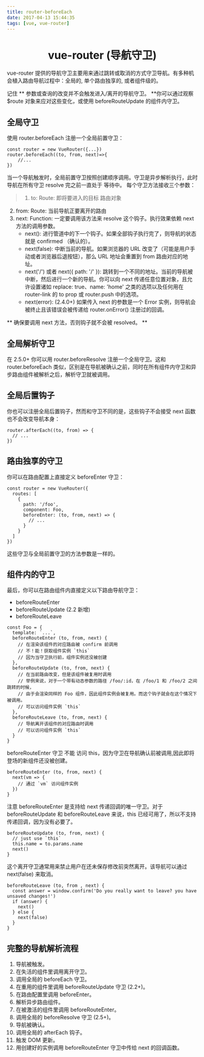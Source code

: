 ```yaml
---
title: router-beforeEach
date: 2017-04-13 15:44:35
tags: [vue, vue-router]
---
```


<center>

# vue-router (导航守卫) 
</center>
<!-- more -->
vue-router 提供的导航守卫主要用来通过跳转或取消的方式守卫导航。有多种机会植入路由导航过程中：全局的, 单个路由独享的, 或者组件级的。

记住 ** 参数或查询的改变并不会触发进入/离开的导航守卫。 **你可以通过观察 $route 对象来应对这些变化，或使用 beforeRouteUpdate 的组件内守卫。

## 全局守卫

使用 router.beforeEach 注册一个全局前置守卫：
```
const router = new VueRouter({...})
router.beforeEach((to, from, next)=>{
	//...
})
```
当一个导航触发时，全局前置守卫按照创建顺序调用。守卫是异步解析执行，此时导航在所有守卫 resolve 完之前一直处于 等待中。
每个守卫方法接收三个参数：
>1. to: Route: 即将要进入的目标 路由对象
2. from: Route: 当前导航正要离开的路由
3. next: Function: 一定要调用该方法来 resolve 这个钩子。执行效果依赖 next 方法的调用参数。
	* next(): 进行管道中的下一个钩子。如果全部钩子执行完了，则导航的状态就是 confirmed （确认的）。
	* next(false): 中断当前的导航。如果浏览器的 URL 改变了（可能是用户手动或者浏览器后退按钮），那么 URL 地址会重置到 from 路由对应的地址。
	* next('/') 或者 next({ path: '/' }): 跳转到一个不同的地址。当前的导航被中断，然后进行一个新的导航。你可以向 next 传递任意位置对象，且允许设置诸如 replace: true、name: 'home' 之类的选项以及任何用在 router-link 的 to prop 或 router.push 中的选项。
	* next(error): (2.4.0+) 如果传入 next 的参数是一个 Error 实例，则导航会被终止且该错误会被传递给 router.onError() 注册过的回调。

** 确保要调用 next 方法，否则钩子就不会被 resolved。 **


## 全局解析守卫

在 2.5.0+ 你可以用 router.beforeResolve 注册一个全局守卫。这和 router.beforeEach 类似，区别是在导航被确认之前，同时在所有组件内守卫和异步路由组件被解析之后，解析守卫就被调用。

## 全局后置钩子

你也可以注册全局后置钩子，然而和守卫不同的是，这些钩子不会接受 next 函数也不会改变导航本身：
```
router.afterEach((to, from) => {
  // ...
})
```

## 路由独享的守卫

你可以在路由配置上直接定义 beforeEnter 守卫：
```
const router = new VueRouter({
  routes: [
    {
      path: '/foo',
      component: Foo,
      beforeEnter: (to, from, next) => {
        // ...
      }
    }
  ]
})
```
这些守卫与全局前置守卫的方法参数是一样的。

## 组件内的守卫

最后，你可以在路由组件内直接定义以下路由导航守卫：

* beforeRouteEnter
* beforeRouteUpdate (2.2 新增)
* beforeRouteLeave

```
const Foo = {
  template: `...`,
  beforeRouteEnter (to, from, next) {
    // 在渲染该组件的对应路由被 confirm 前调用
    // 不！能！获取组件实例 `this`
    // 因为当守卫执行前，组件实例还没被创建
  },
  beforeRouteUpdate (to, from, next) {
    // 在当前路由改变，但是该组件被复用时调用
    // 举例来说，对于一个带有动态参数的路径 /foo/:id，在 /foo/1 和 /foo/2 之间跳转的时候，
    // 由于会渲染同样的 Foo 组件，因此组件实例会被复用。而这个钩子就会在这个情况下被调用。
    // 可以访问组件实例 `this`
  },
  beforeRouteLeave (to, from, next) {
    // 导航离开该组件的对应路由时调用
    // 可以访问组件实例 `this`
  }
}
```
beforeRouteEnter 守卫 不能 访问 this，因为守卫在导航确认前被调用,因此即将登场的新组件还没被创建。

```
beforeRouteEnter (to, from, next) {
  next(vm => {
    // 通过 `vm` 访问组件实例
  })
}
```

注意 beforeRouteEnter 是支持给 next 传递回调的唯一守卫。对于 beforeRouteUpdate 和 beforeRouteLeave 来说，this 已经可用了，所以不支持传递回调，因为没有必要了。

```
beforeRouteUpdate (to, from, next) {
  // just use `this`
  this.name = to.params.name
  next()
}
```
这个离开守卫通常用来禁止用户在还未保存修改前突然离开。该导航可以通过 next(false) 来取消。
```
beforeRouteLeave (to, from , next) {
  const answer = window.confirm('Do you really want to leave? you have unsaved changes!')
  if (answer) {
    next()
  } else {
    next(false)
  }
}
```

## 完整的导航解析流程

1. 导航被触发。
2. 在失活的组件里调用离开守卫。
3. 调用全局的 beforeEach 守卫。
4. 在重用的组件里调用 beforeRouteUpdate 守卫 (2.2+)。
5. 在路由配置里调用 beforeEnter。
6. 解析异步路由组件。
7. 在被激活的组件里调用 beforeRouteEnter。
8. 调用全局的 beforeResolve 守卫 (2.5+)。
9. 导航被确认。
10. 调用全局的 afterEach 钩子。
11. 触发 DOM 更新。
12. 用创建好的实例调用 beforeRouteEnter 守卫中传给 next 的回调函数。